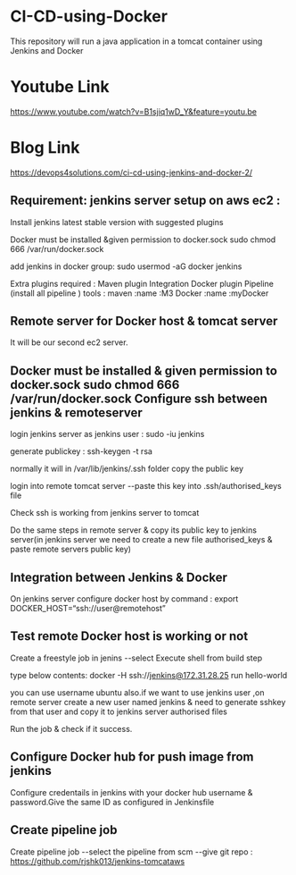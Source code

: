 # CI-CD-using-Docker
This repository will run a java application in a tomcat container using  Jenkins and Docker


# Youtube Link

https://www.youtube.com/watch?v=B1sjiq1wD_Y&feature=youtu.be

# Blog Link
https://devops4solutions.com/ci-cd-using-jenkins-and-docker-2/


Requirement:
jenkins server setup on aws ec2 :
---------------------------------
Install jenkins latest stable version with suggested plugins 

Docker must be installed &given permission to docker.sock  sudo chmod 666  /var/run/docker.sock

add jenkins in docker group: sudo usermod -aG docker jenkins 

Extra plugins required :
Maven plugin Integration
Docker plugin
Pipeline (install all pipeline )
tools :
maven :name :M3
Docker :name :myDocker

Remote server for Docker host & tomcat server
---------------------------------------------
It will be our second ec2 server.

Docker must be installed & given permission to docker.sock  sudo chmod 666  /var/run/docker.sock
Configure ssh between jenkins & remoteserver
--------------------------------------------
login jenkins server as jenkins user : sudo -iu jenkins

generate publickey : ssh-keygen -t rsa

normally it will in /var/lib/jenkins/.ssh folder
copy the public key

login into remote tomcat server --paste this key into .ssh/authorised_keys file

Check ssh is working from jenkins server to tomcat

Do the same steps in remote server & copy its public key to jenkins server(in jenkins server we need to create a new file authorised_keys & paste remote servers public key)

Integration between Jenkins & Docker
-------------------------------------

On jenkins server configure docker host by command : export DOCKER_HOST=“ssh://user@remotehost”

Test remote Docker host is working or not
-----------------------------------------

Create a freestyle job in jenins --select Execute shell from build step

type below contents: docker -H ssh://jenkins@172.31.28.25 run hello-world

you can use username ubuntu also.if we want to use jenkins user ,on remote server create a new user named jenkins & need to generate sshkey from that user and copy it to jenkins server authorised files

Run the job & check if it success.

Configure Docker hub for push image from jenkins
---------------------------------------------------

Configure credentails in jenkins with your docker hub username & password.Give the same ID as configured in Jenkinsfile 

Create pipeline job
--------------------

Create pipeline job --select the pipeline from scm --give git repo : https://github.com/rjshk013/jenkins-tomcataws



